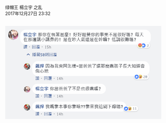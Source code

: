 绿帽王 楊立宇 之乱<br>
2017年12月27日 23:32<br><br>

<img src=https://raw.githubusercontent.com/3cmFatHome/Gossiping/master/00001/img/0.png>

